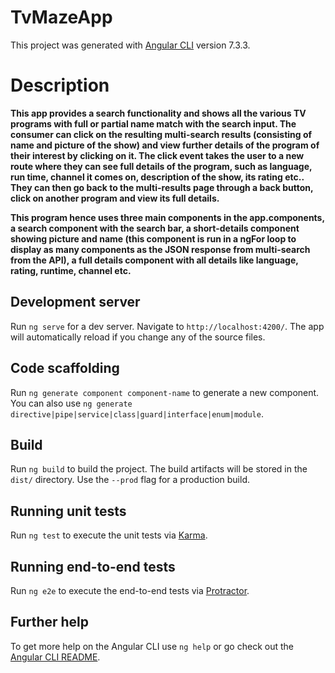 # TvMazeApp

This project was generated with [Angular CLI](https://github.com/angular/angular-cli) version 7.3.3.

# Description

**This app provides a search functionality and shows all the various TV programs with full or partial name match with the search input. The consumer can click on the resulting multi-search results (consisting of name and picture of the show) and view further details of the program of their interest by clicking on it. The click event takes the user to a new route where they can see full details of the program, such as language, run time, channel it comes on, description of the show, its rating etc.. They can then go back to the multi-results page through a back button, click on another program and view its full details.**

**This program hence uses three main components in the app.components, a search component with the search bar, a short-details component showing picture and name (this component is run in a ngFor loop to display as many components as the JSON response from multi-search from the API), a full details component with all details like language, rating, runtime, channel etc.**





## Development server

Run `ng serve` for a dev server. Navigate to `http://localhost:4200/`. The app will automatically reload if you change any of the source files.

## Code scaffolding

Run `ng generate component component-name` to generate a new component. You can also use `ng generate directive|pipe|service|class|guard|interface|enum|module`.

## Build

Run `ng build` to build the project. The build artifacts will be stored in the `dist/` directory. Use the `--prod` flag for a production build.

## Running unit tests

Run `ng test` to execute the unit tests via [Karma](https://karma-runner.github.io).

## Running end-to-end tests

Run `ng e2e` to execute the end-to-end tests via [Protractor](http://www.protractortest.org/).

## Further help

To get more help on the Angular CLI use `ng help` or go check out the [Angular CLI README](https://github.com/angular/angular-cli/blob/master/README.md).
